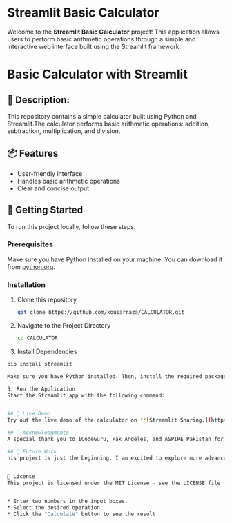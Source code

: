 # Streamlit Basic Calculator

Welcome to the **Streamlit Basic Calculator** project! This application allows users to perform basic arithmetic operations through a simple and interactive web interface built using the Streamlit framework.

# Basic Calculator with Streamlit
## 📜 Description:
This repository contains a simple calculator built using Python and Streamlit.The calculator performs basic arithmetic operations: addition, subtraction, multiplication, and division.

## 📦 Features

* User-friendly interface
* Handles basic arithmetic operations
* Clear and concise output

## 🚀 Getting Started

To run this project locally, follow these steps:

### Prerequisites

Make sure you have Python installed on your machine. You can download it from [python.org](https://www.python.org/downloads/).

### Installation

1. Clone this repository
   ```bash
   git clone https://github.com/kousarraza/CALCULATOR.git
2. Navigate to the Project Directory
   ```bash
   cd CALCULATOR
3. Install Dependencies
  ```bash
 pip install streamlit 

Make sure you have Python installed. Then, install the required packages using pip:

5. Run the Application
Start the Streamlit app with the following command:


## 🔗 Live Demo
Try out the live demo of the calculator on **[Streamlit Sharing.](https://krcalculator.streamlit.app/)**

## 🙏 Acknowledgments
A special thank you to iCodeGuru, Pak Angeles, and ASPIRE Pakistan for the Gen AI training that helped me get started with this project.

## 📣 Future Work
his project is just the beginning. I am excited to explore more advanced features and dive deeper into the world of Gen AI. Stay tuned for more updates!


📝 License
This project is licensed under the MIT License - see the LICENSE file for details.


* Enter two numbers in the input boxes.
* Select the desired operation.
* Click the "Calculate" button to see the result.
